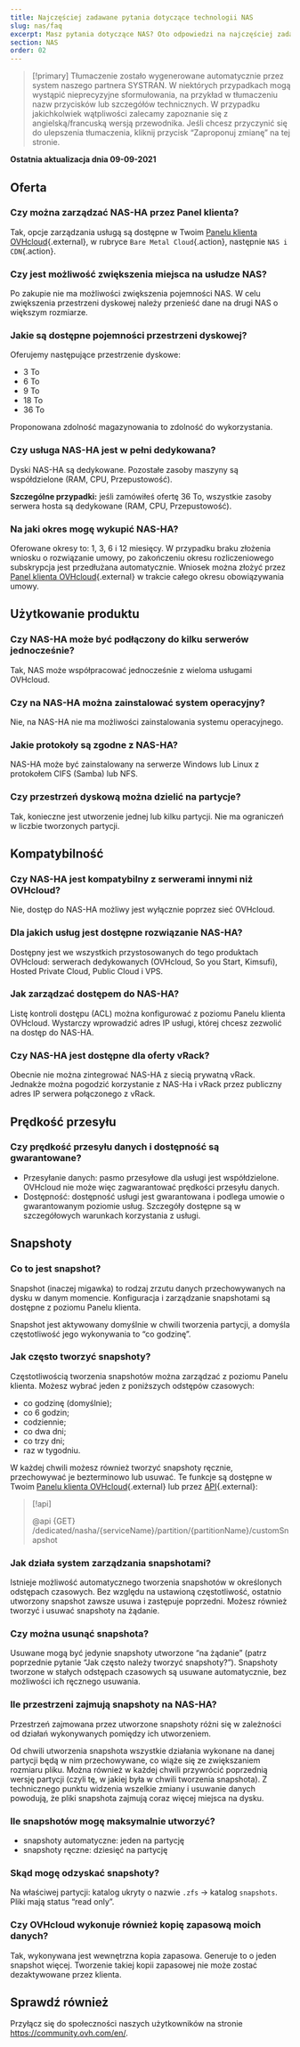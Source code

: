 ```yaml
---
title: Najczęściej zadawane pytania dotyczące technologii NAS
slug: nas/faq
excerpt: Masz pytania dotyczące NAS? Oto odpowiedzi na najczęściej zadawane pytania.
section: NAS
order: 02
---
```


> [!primary]
> Tłumaczenie zostało wygenerowane automatycznie przez system naszego partnera SYSTRAN. W niektórych przypadkach mogą wystąpić nieprecyzyjne sformułowania, na przykład w tłumaczeniu nazw przycisków lub szczegółów technicznych. W przypadku jakichkolwiek wątpliwości zalecamy zapoznanie się z angielską/francuską wersją przewodnika. Jeśli chcesz przyczynić się do ulepszenia tłumaczenia, kliknij przycisk “Zaproponuj zmianę” na tej stronie.
>

**Ostatnia aktualizacja dnia 09-09-2021**

## Oferta

### Czy można zarządzać NAS-HA przez Panel klienta?

Tak, opcje zarządzania usługą są dostępne w Twoim [Panelu klienta OVHcloud](https://www.ovh.com/auth/?action=gotomanager&from=https://www.ovh.pl/&ovhSubsidiary=pl){.external}, w rubryce `Bare Metal Cloud`{.action}, następnie `NAS i CDN`{.action}.

### Czy jest możliwość zwiększenia miejsca na usłudze NAS?

Po zakupie nie ma możliwości zwiększenia pojemności NAS. W celu zwiększenia przestrzeni dyskowej należy przenieść dane na drugi NAS o większym rozmiarze.

### Jakie są dostępne pojemności przestrzeni dyskowej?

Oferujemy następujące przestrzenie dyskowe:

- 3 To
- 6 To
- 9 To
- 18 To
- 36 To

Proponowana zdolność magazynowania to zdolność do wykorzystania.

### Czy usługa NAS-HA jest w pełni dedykowana?

Dyski NAS-HA są dedykowane. Pozostałe zasoby maszyny są współdzielone (RAM, CPU, Przepustowość).

**Szczególne przypadki:** jeśli zamówiłeś ofertę 36 To, wszystkie zasoby serwera hosta są dedykowane (RAM, CPU, Przepustowość).

### Na jaki okres mogę wykupić NAS-HA?

Oferowane okresy to: 1, 3, 6 i 12 miesięcy. W przypadku braku złożenia wniosku o rozwiązanie umowy, po zakończeniu okresu rozliczeniowego subskrypcja jest przedłużana automatycznie. Wniosek można złożyć przez [Panel klienta OVHcloud](https://www.ovh.com/auth/?action=gotomanager&from=https://www.ovh.pl/&ovhSubsidiary=pl){.external} w trakcie całego okresu obowiązywania umowy.

## Użytkowanie produktu

### Czy NAS-HA może być podłączony do kilku serwerów jednocześnie?

Tak, NAS może współpracować jednocześnie z wieloma usługami OVHcloud.

### Czy na NAS-HA można zainstalować system operacyjny?

Nie, na NAS-HA nie ma możliwości zainstalowania systemu operacyjnego.

### Jakie protokoły są zgodne z NAS-HA?

NAS-HA może być zainstalowany na serwerze Windows lub Linux z protokołem CIFS (Samba) lub NFS.

### Czy przestrzeń dyskową można dzielić na partycje?

Tak, konieczne jest utworzenie jednej lub kilku partycji. Nie ma ograniczeń w liczbie tworzonych partycji.

## Kompatybilność

### Czy NAS-HA jest kompatybilny z serwerami innymi niż OVHcloud?

Nie, dostęp do NAS-HA możliwy jest wyłącznie poprzez sieć OVHcloud.

### Dla jakich usług jest dostępne rozwiązanie NAS-HA?

Dostępny jest we wszystkich przystosowanych do tego produktach OVHcloud: serwerach dedykowanych (OVHcloud, So you Start, Kimsufi), Hosted Private Cloud, Public Cloud i VPS.

### Jak zarządzać dostępem do NAS-HA?

Listę kontroli dostępu (ACL) można konfigurować z poziomu Panelu klienta OVHcloud. Wystarczy wprowadzić adres IP usługi, której chcesz zezwolić na dostęp do NAS-HA.

### Czy NAS-HA jest dostępne dla oferty vRack?

Obecnie nie można zintegrować NAS-HA z siecią prywatną vRack. Jednakże można pogodzić korzystanie z NAS-Ha i vRack przez publiczny adres IP serwera połączonego z vRack.

## Prędkość przesyłu

### Czy prędkość przesyłu danych i dostępność są gwarantowane?

- Przesyłanie danych: pasmo przesyłowe dla usługi jest współdzielone. OVHcloud nie może więc zagwarantować prędkości przesyłu danych.
- Dostępność: dostępność usługi jest gwarantowana i podlega umowie o gwarantowanym poziomie usług. Szczegóły dostępne są w szczegółowych warunkach korzystania z usługi.

## Snapshoty

### Co to jest snapshot?

Snapshot (inaczej migawka) to rodzaj zrzutu danych przechowywanych na dysku w danym momencie. Konfiguracja i zarządzanie snapshotami są dostępne z poziomu Panelu klienta.

Snapshot jest aktywowany domyślnie w chwili tworzenia partycji, a domyśla częstotliwość jego wykonywania to “co godzinę”.

### Jak często tworzyć snapshoty?

Częstotliwością tworzenia snapshotów można zarządzać z poziomu Panelu klienta. Możesz wybrać jeden z poniższych odstępów czasowych:

- co godzinę (domyślnie);
- co 6 godzin;
- codziennie;
- co dwa dni;
- co trzy dni;
- raz w tygodniu.

W każdej chwili  możesz również tworzyć snapshoty ręcznie, przechowywać je bezterminowo lub usuwać. Te funkcje są dostępne w Twoim [Panelu klienta OVHcloud](https://www.ovh.com/auth/?action=gotomanager&from=https://www.ovh.pl/&ovhSubsidiary=pl){.external} lub przez [API](https://api.ovh.com/){.external}:

> [!api]
>
> @api {GET} /dedicated/nasha/{serviceName}/partition/{partitionName}/customSnapshot
>

### Jak działa system zarządzania snapshotami?

Istnieje możliwość automatycznego tworzenia snapshotów w określonych odstępach czasowych. Bez względu na ustawioną częstotliwość, ostatnio utworzony snapshot zawsze usuwa i zastępuje poprzedni. Możesz również tworzyć i usuwać snapshoty na żądanie.

### Czy można usunąć snapshota?

Usuwane mogą być jedynie snapshoty utworzone “na żądanie” (patrz poprzednie pytanie “Jak często należy tworzyć snapshoty?”). Snapshoty tworzone w stałych odstępach czasowych są usuwane automatycznie, bez możliwości ich ręcznego usuwania.

### Ile przestrzeni zajmują snapshoty na NAS-HA?

Przestrzeń zajmowana przez utworzone snapshoty różni się w zależności od działań wykonywanych pomiędzy ich utworzeniem.

Od chwili utworzenia snapshota wszystkie działania wykonane na danej partycji będą w nim przechowywane, co wiąże się ze zwiększaniem rozmiaru pliku. Można również w każdej chwili przywrócić poprzednią wersję partycji (czyli tę, w jakiej była w chwili tworzenia snapshota).  Z technicznego punktu widzenia wszelkie zmiany i usuwanie danych powodują, że pliki snapshota zajmują coraz więcej miejsca na dysku.

### Ile snapshotów mogę maksymalnie utworzyć?

- snapshoty automatyczne: jeden na partycję
- snapshoty ręczne: dziesięć na partycję

### Skąd mogę odzyskać snapshoty?

Na właściwej partycji: katalog ukryty o nazwie `.zfs` → katalog `snapshots`. Pliki mają status “read only”.

### Czy OVHcloud wykonuje również kopię zapasową moich danych?

Tak, wykonywana jest wewnętrzna kopia zapasowa. Generuje to o jeden snapshot więcej. Tworzenie takiej kopii zapasowej nie może zostać dezaktywowane przez klienta.

## Sprawdź również

Przyłącz się do społeczności naszych użytkowników na stronie <https://community.ovh.com/en/>.
